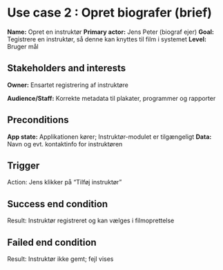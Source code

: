 # Use case 2 : Opret biografer (brief)
**Name:** Opret en instruktør
**Primary actor:** Jens Peter (biograf ejer)
**Goal:** Tegistrere en instruktør, så denne kan knyttes til film i systemet
**Level:** Bruger mål

## Stakeholders and interests

**Owner:** Ensartet registrering af instruktøre

**Audience/Staff:** Korrekte metadata til plakater, programmer og rapporter

## Preconditions
**App state:** Applikationen kører; Instruktør-modulet er tilgængeligt
**Data:** Navn og evt. kontaktinfo for instruktøren

## Trigger
Action: Jens klikker på “Tilføj instruktør”

## Success end condition
Result: Instruktør registreret og kan vælges i filmoprettelse

## Failed end condition
Result: Instruktør ikke gemt; fejl vises